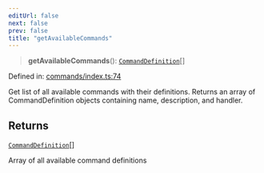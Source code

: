 ```yaml
---
editUrl: false
next: false
prev: false
title: "getAvailableCommands"
---
```


> **getAvailableCommands**(): [`CommandDefinition`](/fabr/api/commands/interfaces/commanddefinition/)[]

Defined in: [commands/index.ts:74](https://github.com/yashjawale/fabr/blob/f92675816a3f8768b3ea0b7f8742e3a12556014c/src/commands/index.ts#L74)

Get list of all available commands with their definitions.
Returns an array of CommandDefinition objects containing name, description, and handler.

## Returns

[`CommandDefinition`](/fabr/api/commands/interfaces/commanddefinition/)[]

Array of all available command definitions
